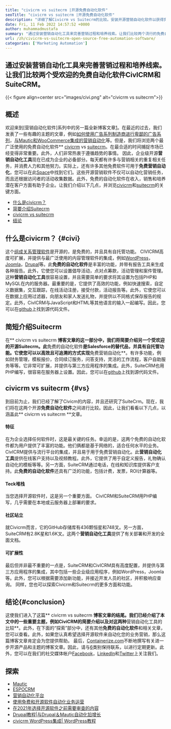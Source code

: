```yaml
---
title: "civicrm vs suitecrm |开源免费自动化软件" 
seoTitle: "civicrm vs suitecrm |开源免费自动化软件" 
description: "详细了解Civicrm vs Suitecrm的比较。安装开源营销自动化软件以获得竞争优势。" 
date: Fri, 11 Feb 2022 14:57:52 +0000
author: muhammadmustafa
summary: "通过安装营销自动化工具来完善营销过程和培养线索。让我们比较两个流行的免费自动化软件CivICRM＆amp; Suitecrm。" 
url: /zh/civicrm-vs-suitecrm-open-source-free-automation-software/
categories: ['Marketing Automation']
---
```


## 通过安装营销自动化工具来完善营销过程和培养线索。让我们比较两个受欢迎的免费自动化软件CivICRM和SuiteCRM。

{{< figure align=center src="images/civi.png" alt="civicrm vs suitecrm">}}


## 概述
欢迎来到[营销自动化软件]系列中的另一篇全新博客文章[1]。在最近的过去，我们发表了一些有趣的主题的文章，例如[如何使用广告系列制造商进行卑鄙的广告系列][2]，[与Mautic和WooCommerce集成的营销自动化][3]等。但是，我们将浏览两个最广泛使用的免费自动化软件** [civicrm][4] vs [suitecrm][5]。在最合适的时间捕捉市场已经变得非常重要。此外，人们非常热衷于遵循趋势的事情。
因此，企业级开源**营销自动化工具**现在已成为企业的必备部分。每天都有许多与营销相关的重复相关任务，并消费人力和其他努力。实际上，还有许多其他免费软件可用于**免费营销自动化**，您可以在此[Space][6]中找到它们。这些开源营销软件不仅可以自动化营销任务，而且还根据访问者的活动收集数据。此外，免费的自动化软件在收入，销售和培养潜在客户方面有助于企业。让我们介绍以下几点，并浏览[civicrm][4]和[suitecrm][5]的关键方面。
  * [什么是civicrm？][7]
  * [简要介绍Suitecrm][8]
  * [civicrm vs suitecrm][9]
  * [结论][10]

## 什么是civicrm？ {#civi}
这个[组成关系管理软件][4]是开源的，是免费的，并且具有自托管功能。 CIVICRM高度可扩展，并提供与最广泛使用的内容管理软件的集成，例如[WordPress][11]，[Joomla][12]，[Drupal][13]等。此**免费的自动化软件**是丰富的功能，并带有报告工具来生成各种报告。此外，它使您可以设置倡导活动，点对点筹款，活动管理和案件管理。
这种**营销自动化工具**很容易设置，并且需要简单的要求将其设置为包括PHP和MySQL在内的服务器。最重要的是，它提供了高效的功能，例如快速搜索，自定义数据集，交互跟踪，在线活动注册，接受付款，活动报告等。此外，它使您可以在数据上应用过滤器，向朋友和家人发送礼物，并提供以不同格式保存报告的规定。此外，CivICRM与JavaScript和HTML等其他语言的输入一起编写。因此，您可以在[github][14]上找到源代码文件。

## 简短介绍Suitecrm
在** civicrm vs suitecrm **博客文章的这一部分中，我们将简要介绍另一个受欢迎的开源Suitecrm。此**免费的自动化软件**是Salesforce的替代品，并具有自托管功能。它使您可以以高效且可追溯的方式实现**免费营销自动化**。有许多功能，例如财务管理，模板报价，合同续订服务，问答支持，灵活的工作流程，客户自助服务等等。它非常可扩展，并提供与第三方应用程序的集成。此外，SuiteCRM也用PHP编写，很容易在服务器上设置。因此，您可以在[github][15]上找到源代码文件。

## civicrm vs suitecrm {#vs}
到目前为止，我们已经了解了Civicm的内容，并且还研究了SuiteCrm。现在，我们将在这两个开源**免费自动化软件**之间进行比较。因此，让我们看看以下几点，以涵盖此** civicrm vs suitecrm **文章。

#### 特征
在为企业选择任何软件时，这是最关键的任务。幸运的是，这两个免费的自动化软件都为用户提供了丰富的功能。他们俩都是基于网络的，适合任何水平的业务。 CivICRM提供与流行平台的集成，并且易于用于免费营销自动化。此**营销自动化工具**提供在线客户支持以及视频教程。此外，它提供了用于自定义报告，礼物确认自动化的模板等等。另一方面，SuiteCRM通过电话，在线和知识库提供客户支持。此**免费的自动化软件**还具有广泛的功能，包括计费，发票，ROI计算器等。

#### Teck堆栈
当您选择开源软件时，这是另一个重要方面。 CivICRM和SuiteCRM用PHP编写，几乎需要在本地或云服务器上部署的要求。

#### 社区站立
就Civicrm而言，它的GitHub存储库有436颗恒星和748叉。另一方面，SuiteCRM有2.8K星和1.6K叉。这两个**营销自动化工具**提供了有关部署和开发的全面文档。

#### 可扩展性
最后但并非最不重要的一点是，SuiteCRM和CivICRM具有高度配置，并提供与第三方应用程序的集成，其中包括一些企业级应用程序，例如WordPress，Joomla等。此外，您可以根据需要添加新功能，并接近开发人员的社区，并积极响应查询。
同样，您也可以探索Civicrm和Suitecrm的更多方面和功能。

## 结论{#conclusion}
这使我们进入了这篇** civicrm vs suitecrm **博客文章的结尾。我们已经介绍了本文中的一些重要主题，例如CiviCRM的简要介绍以及对这两种**营销自动化工具的比较**。此外，在下面的“探索”部分中，还有其他**免费的自动化软件**和相关文章，您可以查看。此外，如果您认真希望选择开源软件来自动化您的业务营销，那么这篇博客文章肯定会为您提供帮助。
最后，[Containerize.com][16]不断地撰写有关进一步开源产品和主题的博客文章。因此，请与[6]类别保持联系，以进行定期更新。此外，您可以在我们的社交媒体帐户[Facebook][17]，[LinkedIn][18]和[Twitter][19]上关注我们。

## 探索
  * [Mautic][20]
  * [ESPOCRM][21]
  * [营销自动化平台][6]
  * [使用免费和开源软件自动化业务运营][22]
  * [在2021年选择开源软件之前需要审查的内容][23]
  * [Drupal教程|与Drupal＆Mautic自动化铅增长][24]
  * [civicrm WordPress集成| WordPress教程][25]

  
[1]: https://blog.containerize.com/category/marketing-automation/
[2]: https://blog.containerize.com/marketing-automation/how-to-setup-marketing-campaigns-using-mautic-campaign-builder/
[3]: https://blog.containerize.com/blogging/marketing-automation-using-mautic-and-wordpress-woocommerce/
[4]: https://products.containerize.com/marketing-automation/civicrm/
[5]: https://products.containerize.com/marketing-automation/suitecrm/
[6]: https://products.containerize.com/marketing-automation/
[7]: #civi
[8]: #suite
[9]: #vs
[10]: #Conclusion
[11]: https://products.containerize.com/blogging/wordpress/
[12]: https://products.containerize.com/content-management/joomla/
[13]: https://products.containerize.com/content-management/drupal/
[14]: https://github.com/civicrm/civicrm-core
[15]: https://github.com/salesagility/SuiteCRM
[16]: https://www.containerize.com/
[17]: https://web.facebook.com/containerize
[18]: https://www.linkedin.com/company/containerize/
[19]: https://twitter.com/containerize_co
[20]: https://products.containerize.com/marketing-automation/mautic/
[21]: https://products.containerize.com/marketing-automation/espocrm/
[22]: https://blog.containerize.com/blogging/automate-business-operations-using-open-source-software/
[23]: https://blog.containerize.com/cmdb-software/things-to-review-before-opting-open-source-software-in-2021/
[24]: https://blog.containerize.com/content-management/drupal-tutorial-automate-lead-growth-with-drupal-mautic/
[25]: https://blog.containerize.com/blogging/civicrm-wordpress-integration-wordpress-tutorial/
